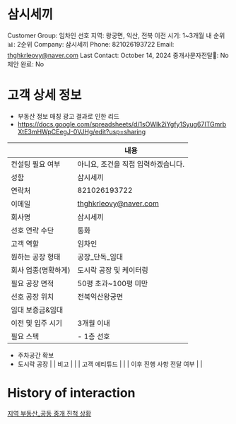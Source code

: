 # 삼시세끼

Customer Group: 임차인
선호 지역: 왕궁면, 익산, 전북
이전 시기: 1~3개월 내
순위📊: 2순위
Company: 삼시세끼
Phone: 821026193722
Email: thghkrleovy@naver.com
Last Contact: October 14, 2024
중개사문자전달📩: No
제안 완료: No

# 고객 상세 정보

- 부동산 정보 매칭 광고 결과로 인한 리드
- https://docs.google.com/spreadsheets/d/1sOWIk2iYgfy1Syug67ITGmrbXtE3mHWpCEegJ-0VJHg/edit?usp=sharing

|  | 내용 |
| --- | --- |
| 컨설팅 필요 여부 | 아니요, 조건을 직접 입력하겠습니다. |
| 성함 | 삼시세끼 |
| 연락처 | 821026193722 |
| 이메일 | [thghkrleovy@naver.com](mailto:thghkrleovy@naver.com) |
| 회사명 | 삼시세끼 |
| 선호 연락 수단 | 통화 |
| 고객 역할 | 임차인 |
| 원하는 공장 형태 | 공장_단독_임대 |
| 회사 업종(명확하게) | 도시락 공장 및 케이터링 |
| 필요 공장 면적 | 50평 초과~100평 미만 |
| 선호 공장 위치 | 전북익산왕궁면 |
| 임대 보증금&임대 |  |
| 이전 및 입주 시기 | 3개월 이내 |
| 필요 스펙 | - 1층 선호
- 주차공간 확보
- 도시락 공장 |
| 비고 |  |
| 고객 에티튜드 |  |
| 이후 진행 사항 전달 여부 |  |

# History of interaction

[지역 부동산_공동 중개 진척 상황 ](%E1%84%8C%E1%85%B5%E1%84%8B%E1%85%A7%E1%86%A8%20%E1%84%87%E1%85%AE%E1%84%83%E1%85%A9%E1%86%BC%E1%84%89%E1%85%A1%E1%86%AB_%E1%84%80%E1%85%A9%E1%86%BC%E1%84%83%E1%85%A9%E1%86%BC%20%E1%84%8C%E1%85%AE%E1%86%BC%E1%84%80%E1%85%A2%20%E1%84%8C%E1%85%B5%E1%86%AB%E1%84%8E%E1%85%A5%E1%86%A8%20%E1%84%89%E1%85%A1%E1%86%BC%E1%84%92%E1%85%AA%E1%86%BC%20122e98ce7f718106b971f8a188b04102.csv)